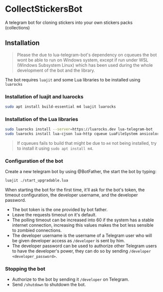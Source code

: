 
# CollectStickersBot

A telegram bot for cloning stickers into your own stickers packs (collections)

## Installation

> Please the due to lua-telegram-bot's dependency on cqueues the bot wont be able to run on Windows system, except if run under WSL (Windows Subsystem Linux) which has been used during the whole development of the bot and the library.

The bot requires `luajit` and some Lua libraries to be installed using `luarocks`

### Installation of luajit and luarocks

```bash
sudo apt install build-essential m4 luajit luarocks
```

### Installation of the Lua libraries

```bash
sudo luarocks install --server=https://luarocks.dev lua-telegram-bot
sudo luarocks install lua-cjson lua-http cqueue LuaFileSystem ansicolors statsd
```

> If cqueues fails to build that might be due to `m4` not being installed, try to install it using `sudo apt install m4`.

### Configuration of the bot

Create a new telegram bot by using @BotFather, the start the bot by typing:

```bash
luajit ./start_upgradable.lua
```

When starting the bot for the first time, it'll ask for the bot's token, the timeout configuration, the developer username, and the developer password.

- The bot token is the one provided by bot father.
- Leave the requests timeout on it's default.
- The polling timeout can be increased into 60 if the system has a stable internet connection, increasing this values makes the bot less sensible to zombied connections.
- The developer username is the username of a Telegram user who will be given developer access as `/developer` is sent by him.
- The developer password can be used to authorize other Telegram users to have the developer's power, they can do so by sending `/developer <developer_password>`.

### Stopping the bot

- Authorize to the bot by sending it `/developer` on Telegram.
- Send `/shutdown` to shutdown the bot.
